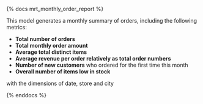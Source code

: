 {% docs mrt_monthly_order_report %}


This model generates a monthly summary of orders, including the following metrics:

- **Total number of orders**  
- **Total monthly order amount**  
- **Average total distinct items**  
- **Average revenue per order relatively as total order numbers**  
- **Number of new customers** who ordered for the first time this month
- **Overall number of items low in stock**

with the dimensions of date, store and city

{% enddocs %}